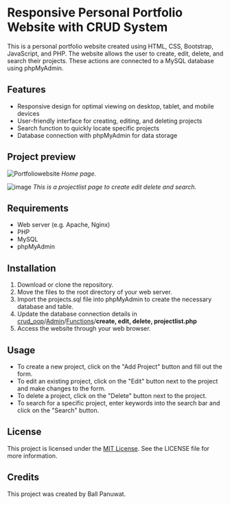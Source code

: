 # Responsive Personal Portfolio Website with CRUD System

This is a personal portfolio website created using HTML, CSS, Bootstrap, JavaScript, and PHP. The website allows the user to create, edit, delete, and search their projects. These actions are connected to a MySQL database using phpMyAdmin.

## Features

-   Responsive design for optimal viewing on desktop, tablet, and mobile devices
-   User-friendly interface for creating, editing, and deleting projects
-   Search function to quickly locate specific projects
-   Database connection with phpMyAdmin for data storage

## Project preview 

![Portfoliowebsite](https://user-images.githubusercontent.com/79345283/224250882-ba277b62-abf7-4f70-8300-66ad7b7547dd.gif)
*Home page.*

![image](https://user-images.githubusercontent.com/79345283/224250105-f3115391-ac2c-4055-8fce-3db6b26d9bd5.png)
*This is a projectlist page to create edit delete and search.*

## Requirements

-   Web server (e.g. Apache, Nginx)
-   PHP
-   MySQL
-   phpMyAdmin

## Installation

1.  Download or clone the repository.
2.  Move the files to the root directory of your web server.
3.  Import the projects.sql file into phpMyAdmin to create the necessary database and table.
4.  Update the database connection details in  [crud_oop](https://github.com/ballpanuwat25/responsive_personal_portfolio_website/tree/main/crud_oop)/[Admin](https://github.com/ballpanuwat25/responsive_personal_portfolio_website/tree/main/crud_oop/Admin)/[Functions](https://github.com/ballpanuwat25/responsive_personal_portfolio_website/tree/main/crud_oop/Admin/Functions)/**create, edit, delete, projectlist.php**
5.  Access the website through your web browser.

## Usage

-   To create a new project, click on the "Add Project" button and fill out the form.
-   To edit an existing project, click on the "Edit" button next to the project and make changes to the form.
-   To delete a project, click on the "Delete" button next to the project.
-   To search for a specific project, enter keywords into the search bar and click on the "Search" button.

## License

This project is licensed under the [MIT License](https://github.com/ballpanuwat25/responsive_personal_portfolio_website/blob/71ab86cb6eb45a24a6935904c10a3c96ad04bdca/licence). See the LICENSE file for more information.

## Credits

This project was created by Ball Panuwat.
